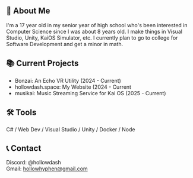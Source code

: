 ## 🚀 About Me
I'm a 17 year old in my senior year of high school who's been interested in Computer Science since I was about 8 years old. I make things in Visual Studio, Unity, KaiOS Simulator, etc. I currently plan to go to college for Software Development and get a minor in math.

## 📚 Current Projects

- Bonzai: An Echo VR Utility (2024 - Current)<br>
- hollowdash.space: My Website (2024 - Current<br>
- musikai: Music Streaming Service for Kai OS (2025 - Current)

## 🛠️ Tools

C# / Web Dev / Visual Studio / Unity / Docker / Node

## 📞 Contact

Discord: @hollowdash<br>
Gmail: hollowhyphen@gmail.com

